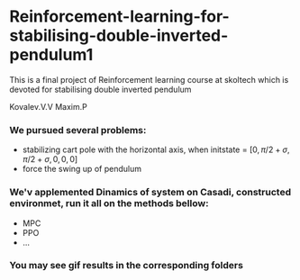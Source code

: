 # Reinforcement-learning-for-stabilising-double-inverted-pendulum1
This is a final project of Reinforcement learning course at skoltech which is devoted for stabilising double inverted pendulum


Kovalev.V.V
Maxim.P
### We pursued several problems:
* stabilizing cart pole with the horizontal axis, when initstate  = $[0,\pi / 2 + \sigma,\pi / 2 + \sigma,0,0,0]$
* force the swing up of pendulum
### We'v applemented Dinamics of system on Casadi, constructed environmet, run it all on the methods bellow: 
*  MPC
*  PPO
*  ...
### You may see gif results in the corresponding folders
